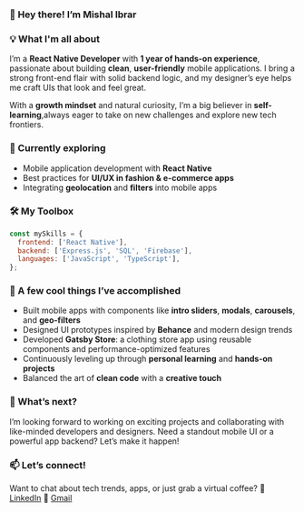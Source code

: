 ### 👋 Hey there! I’m Mishal Ibrar

### 💡 What I'm all about

I’m a **React Native Developer** with **1 year of hands-on experience**, passionate about building **clean**, **user-friendly** mobile applications. I bring a strong front-end flair with solid backend logic, and my designer’s eye helps me craft UIs that look and feel great.

With a **growth mindset** and natural curiosity, I’m a big believer in **self-learning**,always eager to take on new challenges and explore new tech frontiers.

### 🌱 Currently exploring

* Mobile application development with **React Native**
* Best practices for **UI/UX in fashion & e-commerce apps**
* Integrating **geolocation** and **filters** into mobile apps

### 🛠️ My Toolbox

```javascript
const mySkills = {
  frontend: ['React Native'],
  backend: ['Express.js', 'SQL', 'Firebase'],
  languages: ['JavaScript', 'TypeScript'],
};
```

### 💼 A few cool things I’ve accomplished

* Built mobile apps with components like **intro sliders**, **modals**, **carousels**, and **geo-filters**
* Designed UI prototypes inspired by **Behance** and modern design trends
* Developed **Gatsby Store**: a clothing store app using reusable components and performance-optimized features
* Continuously leveling up through **personal learning** and **hands-on projects**
* Balanced the art of **clean code** with a **creative touch**

### 🚀 What’s next?

I’m looking forward to working on exciting projects and collaborating with like-minded developers and designers.
Need a standout mobile UI or a powerful app backend? Let’s make it happen!

### 📫 Let’s connect!

Want to chat about tech trends, apps, or just grab a virtual coffee?
📎 [LinkedIn](https://www.linkedin.com/in/mishalibrar/)
📧 [Gmail](mailto:mishalibrar12@gmail.com)
